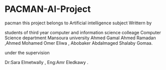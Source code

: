 # PACMAN-AI-Project
pacman  this project belongs to Artificial intelligence subject
Writtern by

students of third year computer and information science colleage Computer Science department Mansoura university
Ahmed Gamal Ahmed Ramadan ,Ahmed Mohamed Omer Eliwa , Abobaker Abdalmaged Shalaby Gomaa.

under the supervision

Dr:Sara Elmetwally , Eng:Amr Eledkawy .
